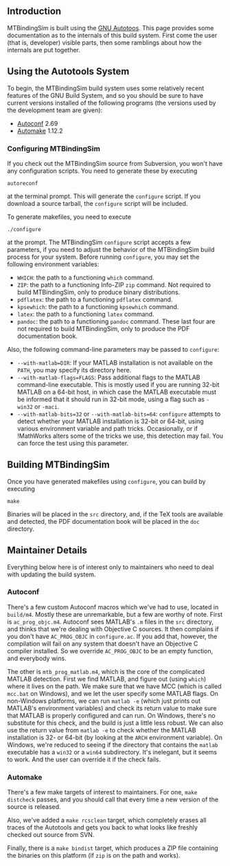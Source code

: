 ## Introduction

MTBindingSim is built using the [GNU Autotoos](http://sources.redhat.com/automake/automake.html#Autotools-Introduction).  This page provides some documentation as to the internals of this build system.  First come the user (that is, developer) visible parts, then some ramblings about how the internals are put together.

## Using the Autotools System

To begin, the MTBindingSim build system uses some relatively recent features of the GNU Build System, and so you should be sure to have current versions installed of the following programs (the versions used by the development team are given):

  * [Autoconf](http://www.gnu.org/software/autoconf/) 2.69
  * [Automake](http://www.gnu.org/software/automake/) 1.12.2

### Configuring MTBindingSim

If you check out the MTBindingSim source from Subversion, you won't have any configuration scripts.  You need to generate these by executing

    autoreconf

at the terminal prompt.  This will generate the `configure` script.  If you download a source tarball, the `configure` script will be included.

To generate makefiles, you need to execute

    ./configure

at the prompt.  The MTBindingSim `configure` script accepts a few parameters, if you need to adjust the behavior of the MTBindingSim build process for your system.  Before running `configure`, you may set the following environment variables:

  * `WHICH`: the path to a functioning `which` command.
  * `ZIP`: the path to a functioning Info-ZIP `zip` command.  Not required to build MTBindingSim, only to produce binary distributions.
  * `pdflatex`: the path to a functioning `pdflatex` command.
  * `kpsewhich`: the path to a functioning `kpsewhich` command.
  * `latex`: the path to a functioning `latex` command.
  * `pandoc`: the path to a functioning `pandoc` command. These last four are not required to build MTBindingSim, only to produce the PDF documentation book.

Also, the following command-line parameters may be passed to `configure`:

  * `--with-matlab=DIR`: If your MATLAB installation is not available on the `PATH`, you may specify its directory here.
  * `--with-matlab-flags=FLAGS`: Pass additional flags to the MATLAB command-line executable.  This is mostly used if you are running 32-bit MATLAB on a 64-bit host, in which case the MATLAB executable must be informed that it should run in 32-bit mode, using a flag such as `-win32` or `-maci`.
  * `--with-matlab-bits=32` or `--with-matlab-bits=64`: `configure` attempts to detect whether your MATLAB installation is 32-bit or 64-bit, using various environment variable and path tricks.  Occasionally, or if !MathWorks alters some of the tricks we use, this detection may fail.  You can force the test using this parameter.

## Building MTBindingSim

Once you have generated makefiles using `configure`, you can build by executing

    make

Binaries will be placed in the `src` directory, and, if the TeX tools are available and detected, the PDF documentation book will be placed in the `doc` directory.

## Maintainer Details

Everything below here is of interest only to maintainers who need to deal with updating the build system.

### Autoconf

There's a few custom Autoconf macros which we've had to use, located in `build/m4`.  Mostly these are unremarkable, but a few are worthy of note.  First is `ac_prog_objc.m4`.  Autoconf sees MATLAB's `.m` files in the `src` directory, and thinks that we're dealing with Objective C sources.  It then complains if you don't have `AC_PROG_OBJC` in `configure.ac`.  If you add that, however, the compilation will fail on any system that doesn't have an Objective C compiler installed.  So we override `AC_PROG_OBJC` to be an empty function, and everybody wins.

The other is `mtb_prog_matlab.m4`, which is the core of the complicated MATLAB detection.  First we find MATLAB, and figure out (using `which`) where it lives on the path.  We make sure that we have MCC (which is called `mcc.bat` on Windows), and we let the user specify some MATLAB flags.  On non-Windows platforms, we can run `matlab -e` (which just prints out MATLAB's environment variables) and check its return value to make sure that MATLAB is properly configured and can run.  On Windows, there's no substitute for this check, and the build is just a little less robust.  We can also use the return value from `matlab -e` to check whether the MATLAB installation is 32- or 64-bit (by looking at the `ARCH` environment variable).  On Windows, we're reduced to seeing if the directory that contains the `matlab` executable has a `win32` or a `win64` subdirectory.  It's inelegant, but it seems to work.  And the user can override it if the check fails.

### Automake

There's a few make targets of interest to maintainers.  For one, `make distcheck` passes, and you should call that every time a new version of the source is released.

Also, we've added a `make rcsclean` target, which completely erases all traces of the Autotools and gets you back to what looks like freshly checked out source from SVN.

Finally, there is a `make bindist` target, which produces a ZIP file containing the binaries on this platform (if `zip` is on the path and works).